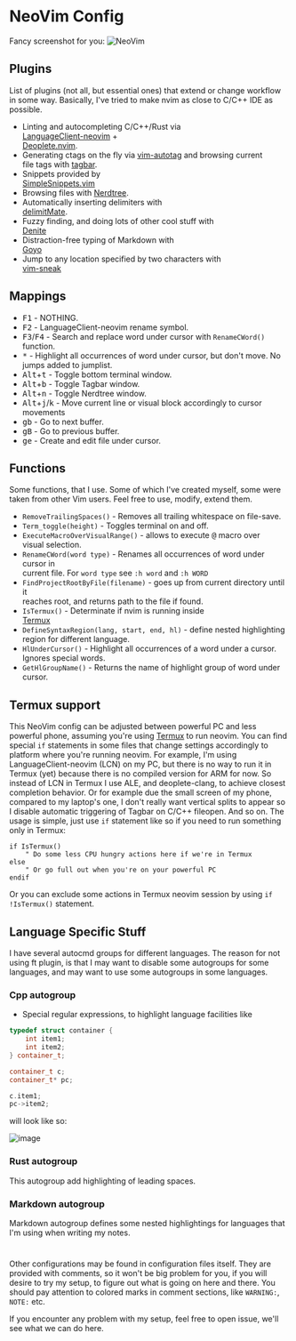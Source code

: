 # NeoVim Config

Fancy screenshot for you:
![NeoVim](https://user-images.githubusercontent.com/19470159/38351495-64efb4da-38b8-11e8-8454-f2e3d597b82c.png)

## Plugins

List of plugins (not all, but essential ones) that extend or change workflow in
some way. Basically, I've tried to make nvim as close to C/C++ IDE as possible.

- Linting and autocompleting C/C++/Rust via  
[LanguageClient-neovim](https://github.com/autozimu/LanguageClient-neovim) +  
[Deoplete.nvim](https://github.com/Shougo/deoplete.nvim).
- Generating ctags on the fly via
[vim-autotag](https://github.com/craigemery/vim-autotag) and browsing current  
file tags with [tagbar](https://github.com/majutsushi/tagbar).
- Snippets provided by  
[SimpleSnippets.vim](https://github.com/andreyorst/SimpleSnippets.vim)
- Browsing files with [Nerdtree](https://github.com/scrooloose/nerdtree).
- Automatically inserting delimiters with  
[delimitMate](https://github.com/Raimondi/delimitMate).
- Fuzzy finding, and doing lots of other cool stuff with  
[Denite](https://github.com/Shougo/denite.nvim)
- Distraction-free typing of Markdown with  
[Goyo](https://github.com/junegunn/goyo.vim)
- Jump to any location specified by two characters with  
[vim-sneak](https://github.com/justinmk/vim-sneak)

## Mappings

- <kbd>F1</kbd> - NOTHING.
- <kbd>F2</kbd> - LanguageClient-neovim rename symbol.
- <kbd>F3</kbd>/<kbd>F4</kbd> - Search and replace word under cursor with
  `RenameCWord()` function.
- <kbd>\*</kbd> - Highlight all occurrences of word under cursor, but don't
  move. No jumps added to jumplist.
- <kbd>Alt</kbd>+<kbd>t</kbd> - Toggle bottom terminal window.
- <kbd>Alt</kbd>+<kbd>b</kbd> - Toggle Tagbar window.
- <kbd>Alt</kbd>+<kbd>n</kbd> - Toggle Nerdtree window.
- <kbd>Alt</kbd>+<kbd>j</kbd>/<kbd>k</kbd> - Move current line or visual block
  accordingly to cursor movements
- <kbd>g</kbd><kbd>b</kbd> - Go to next buffer.
- <kbd>g</kbd><kbd>B</kbd> - Go to previous buffer.
- <kbd>g</kbd><kbd>e</kbd> - Create and edit file under cursor.


## Functions

Some functions, that I use. Some of which I've created myself, some were taken
from other Vim users. Feel free to use, modify, extend them.

- `RemoveTrailingSpaces()` - Removes all trailing whitespace on file-save.
- `Term_toggle(height)` - Toggles terminal on and off.
- `ExecuteMacroOverVisualRange()` - allows to execute <kbd>@</kbd> macro over  
visual selection.
- `RenameCWord(word type)` - Renames all occurrences of word under cursor in  
current file. For `word type` see `:h word` and `:h WORD`
- `FindProjectRootByFile(filename)` - goes up from current directory until it  
reaches root, and returns path to the file if found.
- `IsTermux()` - Determinate if nvim is running inside  
[Termux](https://github.com/termux/termux-app)
- `DefineSyntaxRegion(lang, start, end, hl)` - define nested highlighting  
region for different language.
- `HlUnderCursor()` - Highlight all occurrences of a word under a cursor.  
Ignores special words.
- `GetHlGroupName()` - Returns the name of highlight group of word under cursor.

## Termux support

This NeoVim config can be adjusted between powerful PC and less powerful  phone,
assuming  you're  using  [Termux](https://github.com/termux/termux-app)  to  run
neovim.  You can find special `if` statements in some files that change settings
accordingly to platform where you're running neovim.   For  example,  I'm  using
LanguageClient-neovim (LCN) on my PC, but there is no way to run  it  in  Termux
(yet) because there is no compiled version for ARM for now. So instead of LCN in
Termux I use ALE, and deoplete-clang, to achieve closest completion behavior. Or
for example due the small screen of my phone, compared to  my  laptop's  one,  I
don't really want vertical splits to appear so I  disable  automatic  triggering
of Tagbar on C/C++ fileopen.  And so on.  The usage is  simple,  just  use  `if`
statement like so if you need to run something only in Termux:

```vim
if IsTermux()
	" Do some less CPU hungry actions here if we're in Termux
else
	" Or go full out when you're on your powerful PC
endif
```

Or  you  can  exclude  some  actions  in  Termux   neovim   session   by   using
`if !IsTermux()` statement.

## Language Specific Stuff

I have several autocmd groups for different languages.  The reason for not using
ft plugin, is that I may want to disable some autogroups for some languages, and
may want to use some autogroups in some languages.

### Cpp autogroup

- Special regular expressions, to highlight language facilities like  
```cpp
typedef struct container {
	int item1;
	int item2;
} container_t;

container_t c;
container_t* pc;

c.item1;
pc->item2;
```  
will look like so:  

![image](https://user-images.githubusercontent.com/19470159/38468381-8797eeca-3b4d-11e8-9536-e82d79df3a75.png)

### Rust autogroup

This autogroup add highlighting of leading spaces.

### Markdown autogroup

Markdown autogroup defines some nested highlightings for languages that I'm
using when writing my notes.

#

Other configurations may be found  in  configuration  files  itself.   They  are
provided with comments, so it won't be big problem for you, if you  will  desire
to try my setup, to figure out what is going on here and there.  You should  pay
attention to colored marks in comment sections, like `WARNING:`, `NOTE:` etc.

If you encounter any problem with my setup, feel free to open issue,  we'll  see
what we can do here.
